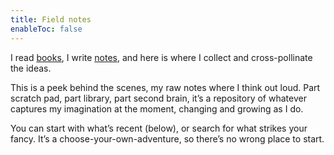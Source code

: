```yaml
---
title: Field notes
enableToc: false
---
```


<p class="indextitle">I read <a href="/books" class="internal-link">books</a>, I write <a href="/notes" class="internal-link">notes</a>, and here is where I collect and cross-pollinate the ideas.</p>

This is a peek behind the scenes, my raw notes where I think out loud. Part scratch pad, part library, part second brain, it’s a repository of whatever captures my imagination at the moment, changing and growing as I do.

You can start with what’s recent (below), or search for what strikes your fancy. It’s a choose-your-own-adventure, so there’s no wrong place to start.

